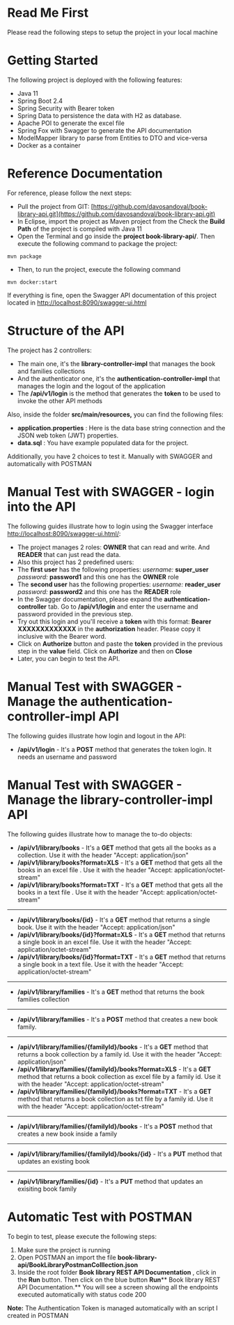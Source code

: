 # **Read Me First**

Please read the following steps to setup the project in your local machine

# **Getting Started**

The following project is deployed with the following features:

- Java 11
- Spring Boot 2.4
- Spring Security with Bearer token
- Spring Data to persistence the data with H2 as database.
- Apache POI to generate the excel file
- Spring Fox with Swagger to generate the API documentation
- ModelMapper library to parse from Entities to DTO and vice-versa
- Docker as a container

# **Reference Documentation**

For reference, please follow the next steps:

- Pull the project from GIT: [https://github.com/davosandoval/book-library-api.git](https://github.com/davosandoval/book-library-api.git)
- In Eclipse, import the project as Maven project from the Check the **Build Path** of the project is compiled with Java 11
- Open the Terminal and go inside the **project book-library-api/**. Then execute the following command to package the project:

`mvn package`

- Then, to run the project, execute the following command

`mvn docker:start`

If everything is fine, open the Swagger API documentation of this project located in [http://localhost:8090/swagger-ui.html](http://localhost:8090/swagger-ui.html)

# **Structure of the API**

The project has 2 controllers:

- The main one, it&#39;s the **library-controller-impl** that manages the book and families collections
- And the authenticator one, it&#39;s the **authentication-controller-impl** that manages the login and the logout of the application
- The **/api/v1/login** is the method that generates the **token** to be used to invoke the other API methods

Also, inside the folder **src/main/resources,** you can find the following files:

- **application.properties** : Here is the data base string connection and the JSON web token (JWT) properties.
- **data.sql** : You have example populated data for the project.

Additionally, you have 2 choices to test it. Manually with SWAGGER and automatically with POSTMAN

# **Manual Test with SWAGGER - login into the API**

The following guides illustrate how to login using the Swagger interface [http://localhost:8090/swagger-ui.html/](http://localhost:8090/swagger-ui.html#/):

- The project manages 2 roles: **OWNER** that can read and write. And **READER** that can just read the data.
- Also this project has 2 predefined users:
- The **first user** has the following properties: _username:_ **super\_user** _password:_ **password1** and this one has the **OWNER** role
- The **second user** has the following properties: _username:_ **reader\_user** _password:_ **password2** and this one has the **READER** role
- In the Swagger documentation, please expand the **authentication-controller** tab. Go to **/api/v1/login** and enter the username and password provided in the previous step.
- Try out this login and you&#39;ll receive a **token** with this format: **Bearer XXXXXXXXXXXXX** in the **authorization** header. Please copy it inclusive with the Bearer word.
- Click on **Authorize** button and paste the **token** provided in the previous step in the **value** field. Click on **Authorize** and then on **Close**
- Later, you can begin to test the API.

# **Manual Test with SWAGGER - Manage the authentication-controller-impl API**

The following guides illustrate how login and logout in the API:

- **/api/v1/login** - It&#39;s a **POST** method that generates the token login. It needs an username and password

# **Manual Test with SWAGGER - Manage the library-controller-impl API**

The following guides illustrate how to manage the to-do objects:

- **/api/v1/library/books** - It&#39;s a **GET** method that gets all the books as a collection. Use it with the header &quot;Accept: application/json&quot;
- **/api/v1/library/books?format=XLS** - It&#39;s a **GET** method that gets all the books in an excel file . Use it with the header &quot;Accept: application/octet-stream&quot;
- **/api/v1/library/books?format=TXT** - It&#39;s a **GET** method that gets all the books in a text file . Use it with the header &quot;Accept: application/octet-stream&quot;

---

- **/api/v1/library/books/{id}** - It&#39;s a **GET** method that returns a single book. Use it with the header &quot;Accept: application/json&quot;
- **/api/v1/library/books/{id}?format=XLS** - It&#39;s a **GET** method that returns a single book in an excel file. Use it with the header &quot;Accept: application/octet-stream&quot;
- **/api/v1/library/books/{id}?format=TXT** - It&#39;s a **GET** method that returns a single book in a text file. Use it with the header &quot;Accept: application/octet-stream&quot;

---

- **/api/v1/library/families** - It&#39;s a **GET** method that returns the book families collection

---

- **/api/v1/library/families** - It&#39;s a **POST** method that creates a new book family.

---

- **/api/v1/library/families/{familyId}/books** - It&#39;s a **GET** method that returns a book collection by a family id. Use it with the header &quot;Accept: application/json&quot;
- **/api/v1/library/families/{familyId}/books?format=XLS** - It&#39;s a **GET** method that returns a book collection as excel file by a family id. Use it with the header &quot;Accept: application/octet-stream&quot;
- **/api/v1/library/families/{familyId}/books?format=TXT** - It&#39;s a **GET** method that returns a book collection as txt file by a family id. Use it with the header &quot;Accept: application/octet-stream&quot;

---

- **/api/v1/library/families/{familyId}/books** - It&#39;s a **POST** method that creates a new book inside a family

---

- **/api/v1/library/families/{familyId}/books/{id}** - It&#39;s a **PUT** method that updates an existing book

---

- **/api/v1/library/families/{id}** - It&#39;s a **PUT** method that updates an exisiting book family

# **Automatic Test with POSTMAN**

To begin to test, please execute the following steps:

1. Make sure the project is running
2. Open POSTMAN an import the file **book-library-api/BookLibraryPostmanColllection.json**
3. Inside the root folder **Book library REST API Documentation** , click in the **Run** button. Then click on the blue button **Run**** Book library REST API Documentation.** You will see a screen showing all the endpoints executed automatically with status code 200

**Note:** The Authentication Token is managed automatically with an script I created in POSTMAN


